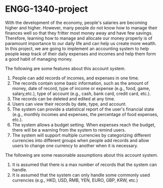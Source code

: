 # ENGG-1340-project
With the development of the economy, people's salaries are becoming higher and higher. However, many people do not know how to manage their finances well so that they fritter most money away and have few savings. Therefore, learning how to manage and allocate our money properly is of paramount importance to our daily life and can help us create more wealth. In this project, we are going to implement an accounting system to help people keep track of their daily expenses and incomes and help them form a good habit of managing money.

The following are some features about this account system.
1. People can add records of incomes, and expenses in one time.
2. The records contain some basic information, such as the amount of money, date of record, type of income or expense (e.g., food, game, salary,etc.), type of account (e.g., cash, bank card, credit card, etc.).
3. The records can be deleted and edited at any time.
4. Users can view their records by date, type, and account.
5. The system can provide a statistical report of the user's financial state (e.g., monthly incomes and expenses, the percentage of food expenses, etc.).
6. The system allows a budget setting. When expenses reach the budget, there will be a warning from the system to remind users.
7. The system will support multiple currencies by categorizing different currencies into different groups when people add records and allow users to change one currency to another when it is necessary. 

The following are some reasonable assumptions about this account system.
1. It is assumed that there is a max number of records that the system can handle.
2. It is assumed that the system can only handle some commonly used currencies (e.g., HKD, USD, RMB, YEN, EURO, GBP, KRW, etc.)
